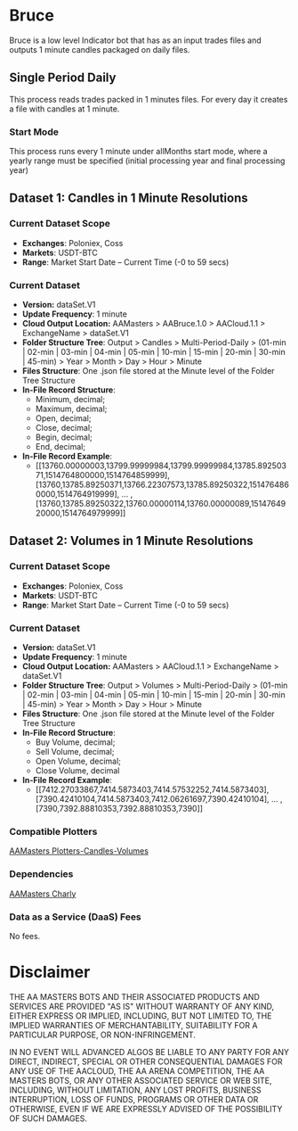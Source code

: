 # Bruce

Bruce is a low level Indicator bot that has as an input trades files and outputs 1 minute candles packaged on daily files.

## Single Period Daily

This process reads trades packed in 1 minutes files. For every day it creates a file with candles at 1 minute.

### Start Mode

This process runs every 1 minute under allMonths start mode, where a yearly range must be specified (initial processing year and final processing year)

## Dataset 1: Candles in 1 Minute Resolutions

### Current Dataset Scope
* **Exchanges**: Poloniex, Coss
* **Markets**: USDT-BTC
* **Range**: Market Start Date – Current Time (-0 to 59 secs)

### Current Dataset
* **Version:** dataSet.V1
* **Update Frequency**: 1 minute
* **Cloud Output Location:** AAMasters > AABruce.1.0 > AACloud.1.1 > ExchangeName > dataSet.V1
* **Folder Structure Tree**: Output > Candles > Multi-Period-Daily > (01-min | 02-min | 03-min | 04-min | 05-min | 10-min | 15-min | 20-min | 30-min | 45-min) > Year > Month > Day > Hour > Minute
* **Files Structure**: One .json file stored at the Minute level of the Folder Tree Structure
* **In-File Record Structure**:
  * Minimum, decimal;
  * Maximum, decimal;
  * Open, decimal;
  * Close, decimal;
  * Begin, decimal;
  * End, decimal;
* **In-File Record Example**:
  * [[13760.00000003,13799.99999984,13799.99999984,13785.89250371,1514764800000,1514764859999],[13760,13785.89250371,13766.22307573,13785.89250322,1514764860000,1514764919999], ... ,[13760,13785.89250322,13760.00000114,13760.00000089,1514764920000,1514764979999]]

## Dataset 2: Volumes in 1 Minute Resolutions

### Current Dataset Scope
* **Exchanges**: Poloniex, Coss
* **Markets**: USDT-BTC
* **Range**: Market Start Date – Current Time (-0 to 59 secs)

### Current Dataset
* **Version:** dataSet.V1
* **Update Frequency**: 1 minute
* **Cloud Output Location:** AAMasters > AACloud.1.1 > ExchangeName > dataSet.V1
* **Folder Structure Tree**: Output > Volumes > Multi-Period-Daily >  (01-min | 02-min | 03-min | 04-min | 05-min | 10-min | 15-min | 20-min | 30-min | 45-min) > Year > Month > Day > Hour > Minute
* **Files Structure**: One .json file stored at the Minute level of the Folder Tree Structure
* **In-File Record Structure**:
  * Buy Volume, decimal;
  * Sell Volume, decimal;
  * Open Volume, decimal;
  * Close Volume, decimal
* **In-File Record Example**:
  * [[7412.27033867,7414.5873403,7414.57532252,7414.5873403],[7390.42410104,7414.5873403,7412.06261697,7390.42410104], ... ,[7390,7392.88810353,7392.88810353,7390]]

### Compatible Plotters
[AAMasters Plotters-Candles-Volumes](https://github.com/AAMasters/Plotters-Candles-Volumes)

### Dependencies
[AAMasters Charly](https://github.com/AAMasters/AACharly-Extraction-Bot)

### Data as a Service (DaaS) Fees
No fees.

# Disclaimer

THE AA MASTERS BOTS AND THEIR ASSOCIATED PRODUCTS AND SERVICES ARE PROVIDED "AS IS" WITHOUT WARRANTY OF ANY KIND, EITHER EXPRESS OR IMPLIED, INCLUDING, BUT NOT LIMITED TO, THE IMPLIED WARRANTIES OF MERCHANTABILITY, SUITABILITY FOR A PARTICULAR PURPOSE, OR NON-INFRINGEMENT.

IN NO EVENT WILL ADVANCED ALGOS BE LIABLE TO ANY PARTY FOR ANY DIRECT, INDIRECT, SPECIAL OR OTHER CONSEQUENTIAL DAMAGES FOR ANY USE OF THE AACLOUD, THE AA ARENA COMPETITION, THE AA MASTERS BOTS, OR ANY OTHER ASSOCIATED SERVICE OR WEB SITE, INCLUDING, WITHOUT LIMITATION, ANY LOST PROFITS, BUSINESS INTERRUPTION, LOSS OF FUNDS, PROGRAMS OR OTHER DATA OR OTHERWISE, EVEN IF WE ARE EXPRESSLY ADVISED OF THE POSSIBILITY OF SUCH DAMAGES.
